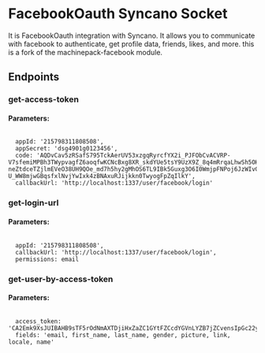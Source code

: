 # FacebookOauth Syncano Socket

It is FacebookOauth integration with Syncano. It allows you to communicate with facebook to authenticate, get profile data, friends, likes, and more. this is a fork of the machinepack-facebook module.

## Endpoints

### get-access-token

#### Parameters:
```

  appId: '215798311808508',
  appSecret: 'dsg4901g0123456',
  code: 'AQDvCav5zRSafS795TckAerUV53xzgqRyrcfYX2i_PJFObCvACVRP-V7sfemiMPBh3TWypvagfZ6aoqfwKCNcBxg8XR_skdYUe5tsY9UzX9Z_8q4mRrqaLhwSh5OHj9ORmE4ocyd-neZtdceTZjlmEVeO38UH9QOe_md7h5hy2gMhOS6TL9IBk5Guxg3O6I0WmjpFNPoj6JzWIvG9cgj7RQqxMA2q_8EJxGPTqEbmTqOBqqCIOlvPEPCeIiy21VD9__tuzB0JvgqbVh-U_WW8mjwGBqsfxlNvjYwIxk4zBNAxuRJijkkn0TwyogFpZqIlkY',
  callbackUrl: 'http://localhost:1337/user/facebook/login'
```


### get-login-url

#### Parameters:
```

  appId: '215798311808508',
  callbackUrl: 'http://localhost:1337/user/facebook/login',
  permissions: email
```


### get-user-by-access-token

#### Parameters:
```

  access_token: 'CA2Emk9XsJUIBAHB9sTF5rOdNmAXTDjiHxZaZC1GYtFZCcdYGVnLYZB7jZCvensIpGc22yEzN6CL6wtQ9LPVXTNkuP6eQoUQ0toEVPrmTTqDpj0POijBpsuZBnx7jrZCHaTw8leiZBn0R8u6gZAYZAuD77cA3tnDMYvHhrl42CnljROeC9maWoa5zbsT2TZBXdL9wEuGQDSxKqRPyajRw3P3HEK',
  fields: 'email, first_name, last_name, gender, picture, link, locale, name'
```

